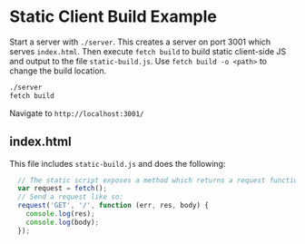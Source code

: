 # Static Client Build Example

Start a server with `./server`.  This creates a server on port 3001 which serves
`index.html`.  Then execute `fetch build` to build static client-side JS and 
output to the file `static-build.js`.  Use `fetch build -o <path>` to change the
build location.

```sh
./server
fetch build
```

Navigate to `http://localhost:3001/`

## index.html

This file includes `static-build.js` and does the following:

```javascript
  // The static script exposes a method which returns a request function.
  var request = fetch();
  // Send a request like so:
  request('GET', '/', function (err, res, body) {
    console.log(res);
    console.log(body);
  });
```
